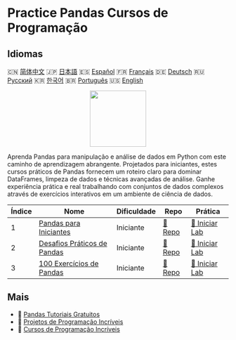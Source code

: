 # Practice Pandas Cursos de Programação

## Idiomas

🇨🇳 [简体中文](README_zh.md) 🇯🇵 [日本語](README_ja.md) 🇪🇸 [Español](README_es.md) 🇫🇷 [Français](README_fr.md) 🇩🇪 [Deutsch](README_de.md) 🇷🇺 [Русский](README_ru.md) 🇰🇷 [한국어](README_ko.md) 🇧🇷 [Português](README_pt.md) 🇺🇸 [English](README.md) 

<div align="center">
<img width="128px" src="https://file.labex.io/path/qhqKKAjZr3K5.png">
</div>

Aprenda Pandas para manipulação e análise de dados em Python com este caminho de aprendizagem abrangente. Projetados para iniciantes, estes cursos práticos de Pandas fornecem um roteiro claro para dominar DataFrames, limpeza de dados e técnicas avançadas de análise. Ganhe experiência prática e real trabalhando com conjuntos de dados complexos através de exercícios interativos em um ambiente de ciência de dados.

|   Índice | Nome                                                                                  | Dificuldade   | Repo                                                                | Prática                                                                  |
|----------|---------------------------------------------------------------------------------------|---------------|---------------------------------------------------------------------|--------------------------------------------------------------------------|
|        1 | [Pandas para Iniciantes](https://labex.io/pt/courses/pandas-for-beginners)            | Iniciante     | [🔗 Repo](https://github.com/labex-labs/pandas-for-beginners)       | [🚀 Iniciar Lab](https://labex.io/pt/courses/pandas-for-beginners)       |
|        2 | [Desafios Práticos de Pandas](https://labex.io/pt/courses/pandas-practice-challenges) | Iniciante     | [🔗 Repo](https://github.com/labex-labs/pandas-practice-challenges) | [🚀 Iniciar Lab](https://labex.io/pt/courses/pandas-practice-challenges) |
|        3 | [100 Exercícios de Pandas](https://labex.io/pt/courses/100-pandas-exercises)          | Iniciante     | [🔗 Repo](https://github.com/labex-labs/100-pandas-exercises)       | [🚀 Iniciar Lab](https://labex.io/pt/courses/100-pandas-exercises)       |

## Mais

- 🔗 [Pandas Tutoriais Gratuitos](https://github.com/labex-labs/pandas-free-tutorials)
- 🔗 [Projetos de Programação Incríveis](https://github.com/labex-labs/awesome-programming-projects)
- 🔗 [Cursos de Programação Incríveis](https://github.com/labex-labs/awesome-programming-courses)

